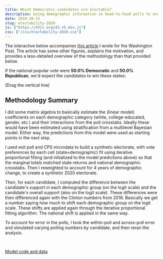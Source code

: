 ```yaml
---
title: Which Democratic candidates are electable?
description: Using demographic information in head-to-head polls to evaluate candidates' strengths in the electoral college
date: 2019-10-23
slug: electability-2020
js: ["https://d3js.org/d3.v5.min.js"]
css: ["/css/electability-2020.css"]
---
```


The interactive below accompanies 
[this article](https://www.washingtonpost.com/politics/2019/10/23/whos-most-electable-democrat-it-might-be-warren-or-buttigieg-not-biden/)
I wrote for the Washington Post. The article has some other figures,
explains the motivation, and provides a less-detailed overview of the
methodology than that provided below.


<div class="interactive">
<div id="controls">
    <span>If the national popular vote were </span>
    <span style="font-weight: bold" id="text_dem">50.0% Democratic</span>
    <span>and</span>
    <span style="font-weight: bold" id="text_gop">50.0% Republican</span>,
    <span>we'd expect the candidates to win these states:</span>
</div>

<span id="hint">(Drag the vertical line)</span>
<div id="plots">
    <div id="line-chart"></div>
    <div id="bar-chart"></div>
</div>
</div>

## Methodology Summary

I did some matrix algebra to basically estimate the (linear model) coefficients
on each demographic category (white, college-educated, gender, etc.) and their
interactions from the poll crosstabs.  Ideally these would have been estimated
using stratification from a multilevel Bayesian model.  Either way, the
predictions from this model were used as starting points in the next step.

I used exit poll and CPS microdata to build a synthetic electorate, with vote
preferences by each cell (state&times;demographic) fit using iterative
proportional fitting (and initialized to the model predictions above) so that
the marginal totals matched state returns and national demographic crosstabs.
Then I reweighted to account for 4 years of demographic change, to create a
synthetic 2020 electorate.

Then, for each candidate, I computed the difference between the candidate's
support in each demographic group (on the logit scale) and the candidate's
overall support (also on the logit scale).  These differences were then
differenced again with the Clinton numbers from 2016.  Basically we get a
number saying how much to shift each demographic group on the logit scale.
These shifts are applied again through the iterative proportional fitting
algorithm.  The national shift is applied in the same way. 

To account for error in the polls, I took the within-poll and across-poll error
and simulated varying polling numbers by candidate, and then reran the
analysis. 

<br>

[Model code and data](https://github.com/CoryMcCartan/dem-primary-20)


<script src="/js/electability-2020.js"></script>
